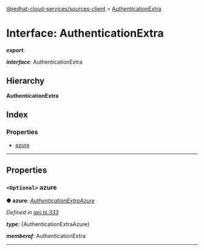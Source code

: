 [@redhat-cloud-services/sources-client](../README.md) > [AuthenticationExtra](../interfaces/authenticationextra.md)

# Interface: AuthenticationExtra

*__export__*: 

*__interface__*: AuthenticationExtra

## Hierarchy

**AuthenticationExtra**

## Index

### Properties

* [azure](authenticationextra.md#azure)

---

## Properties

<a id="azure"></a>

### `<Optional>` azure

**● azure**: *[AuthenticationExtraAzure](authenticationextraazure.md)*

*Defined in [api.ts:333](https://github.com/RedHatInsights/javascript-clients/blob/master/packages/sources/api.ts#L333)*

*__type__*: {AuthenticationExtraAzure}

*__memberof__*: AuthenticationExtra

___

